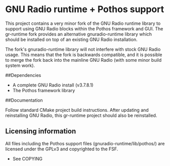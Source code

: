 # GNU Radio runtime + Pothos support

This project contains a very minor fork of the GNU Radio runtime library
to support using GNU Radio blocks within the Pothos framework and GUI.
The gr-runtime fork provides an alternative gnuradio-runtime library
which should be installed on top of an existing GNU Radio installation.

The fork's gnuradio-runtime library will not interfere with stock
GNU Radio usage. This means that the fork is backwards compatible,
and it is possible to merge the fork back into the mainline GNU Radio
(with some minor build system work).

##Dependencies

* A complete GNU Radio install (v3.7.8.1)
* The Pothos framework library

##Documentation

Follow standard CMake project build instructions.
After updating and reinstalling GNU Radio,
this gr-runtime project should also be reinstalled.

## Licensing information

All files including the Pothos support files (gnuradio-runtime/lib/pothos/)
are licensed under the GPLv3 and copyrighted to the FSF.

* See COPYING
